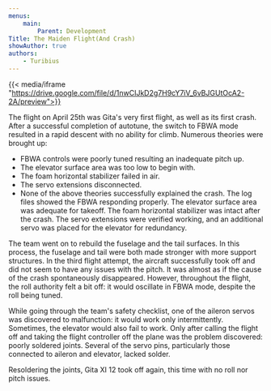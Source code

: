 ```yaml
---
menus:
    main:
        Parent: Development
Title: The Maiden Flight(And Crash)
showAuthor: true
authors:
    - Turibius
---
```


{{< media/iframe "https://drive.google.com/file/d/1nwCIJkD2g7H9cY7iV_6vBJGUtOcA2-2A/preview">}}

The flight on April 25th was Gita's very first flight, as well as its first crash. After a successful completion of autotune, the switch to FBWA mode resulted in a rapid descent with no ability for climb. Numerous theories were brought up:

- FBWA controls were poorly tuned resulting an inadequate pitch up.
- The elevator surface area was too low to begin with.
- The foam horizontal stabilizer failed in air.
- The servo extensions disconnected.
- None of the above theories successfully explained the crash. The log files showed the FBWA responding properly. The elevator surface area was adequate for takeoff. The foam horizontal stabilizer was intact after the crash. The servo extensions were verified working, and an additional servo was placed for the elevator for redundancy.

The team went on to rebuild the fuselage and the tail surfaces. In this process, the fuselage and tail were both made stronger with more support structures. In the third flight attempt, the aircraft successfully took off and did not seem to have any issues with the pitch. It was almost as if the cause of the crash spontaneously disappeared. However, throughout the flight, the roll authority felt a bit off: it would oscillate in FBWA mode, despite the roll being tuned.

While going through the team's safety checklist, one of the aileron servos was discovered to malfunction: it would work only intermittently. Sometimes, the elevator would also fail to work. Only after calling the flight off and taking the flight controller off the plane was the problem discovered: poorly soldered joints. Several of the servo pins, particularly those connected to aileron and elevator, lacked solder. 

Resoldering the joints, Gita XI 12 took off again, this time with no roll nor pitch issues.

